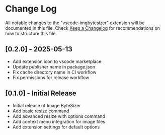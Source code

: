 # Change Log

All notable changes to the "vscode-imgbytesizer" extension will be documented in this file.
Check [Keep a Changelog](http://keepachangelog.com/) for recommendations on how to structure this file.

## [0.2.0] - 2025-05-13

- Add extension icon to vscode marketplace
- Update publisher name in package.json
- Fix cache directory name in CI workflow
- Fix permissions for release workflow

## [0.1.0] - Initial Release

- Initial release of Image ByteSizer
- Add basic resize command
- Add advanced resize with options command
- Add context menu integration for image files
- Add extension settings for default options

